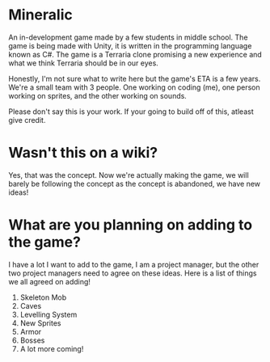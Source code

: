 # Mineralic
An in-development game made by a few students in middle school. The game is being made with Unity, it is written in the programming language known as C#. The game is a Terraria clone promising a new experience and what we think Terraria should be in our eyes.

Honestly, I'm not sure what to write here but the game's ETA is a few years. We're a small team with 3 people. One working on coding (me), one person working on sprites, and the other working on sounds.

Please don't say this is your work. If your going to build off of this, atleast give credit.

# Wasn't this on a wiki?
Yes, that was the concept. Now we're actually making the game, we will barely be following the concept as the concept is abandoned, we have new ideas!

# What are you planning on adding to the game?
I have a lot I want to add to the game, I am a project manager, but the other two project managers need to agree on these ideas. Here is a list of things we all agreed on adding!

1. Skeleton Mob
2. Caves
3. Levelling System
4. New Sprites
5. Armor 
6. Bosses
7. A lot more coming!
